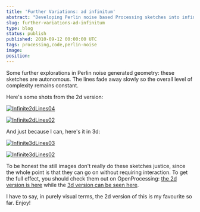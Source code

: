 ```yaml
---
title: 'Further Variations: ad infinitum'
abstract: "Developing Perlin noise based Processing sketches into infinitely looping 2d and 3d forms"
slug: further-variations-ad-infinitum
type: blog
status: publish
published: 2010-09-12 00:00:00 UTC
tags: processing,code,perlin-noise
image: 
position: 
---
```


Some further explorations in Perlin noise generated geometry: these
sketches are autonomous. The lines fade away slowly so the overall level
of complexity remains constant.

Here's some shots from the 2d version:

[![Infinite2dLines04](/images/infinite2dlines04_4982747301_o.jpg)][1]

[![Infinite2dLines02](/images/infinite2dlines02_4982746669_o.jpg)][2]

And just because I can, here's it in 3d:

[![Infinite3dLines03](/images/infinite3dlines03_4983478954_o.jpg)][3]

[![Infinite3dLines02](/images/infinite3dlines02_4983478292_o.jpg)][4]

To be honest the still images don't really do these sketches justice,
since the whole point is that they can go on without requiring
interaction. To get the full effect, you should check them out on
OpenProcessing: [the 2d version is here][5] while the
[3d version can be seen here][6].

I have to say, in purely visual terms, the 2d version of this is my
favourite so far. Enjoy!



[1]: http://www.flickr.com/photos/53111802@N05/4982747301/
[2]: http://www.flickr.com/photos/53111802@N05/4982746669/
[3]: http://www.flickr.com/photos/53111802@N05/4983478954/
[4]: http://www.flickr.com/photos/53111802@N05/4983478292/
[5]: http://www.openprocessing.org/visuals/?visualID=11939
[6]: http://www.openprocessing.org/visuals/?visualID=11940
